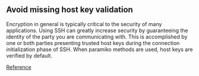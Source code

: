 ## Avoid missing host key validation

Encryption in general is typically critical to the security of many applications. Using SSH can greatly increase security by guaranteeing the identity of the party you are communicating with.
This is accomplished by one or both parties presenting trusted host keys during the connection initialization phase of SSH.
When paramiko methods are used, host keys are verified by default.

[Reference](https://docs.openstack.org/bandit/latest/plugins/b507_ssh_no_host_key_verification.html)